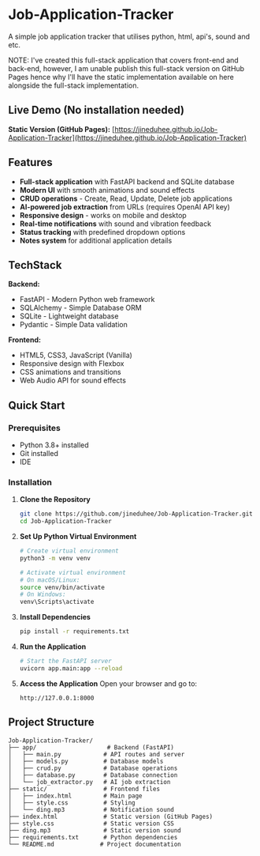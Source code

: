 # Job-Application-Tracker
A simple job application tracker that utilises python, html, api's, sound and etc.

NOTE: I've created this full-stack application that covers front-end and back-end, however, I am unable publish this full-stack version on GitHub Pages hence why I'll have the static implementation available on here alongside the full-stack implementation.

## Live Demo (No installation needed)

**Static Version (GitHub Pages):** [https://jineduhee.github.io/Job-Application-Tracker](https://jineduhee.github.io/Job-Application-Tracker)

## Features

- **Full-stack application** with FastAPI backend and SQLite database
- **Modern UI** with smooth animations and sound effects
- **CRUD operations** - Create, Read, Update, Delete job applications
- **AI-powered job extraction** from URLs (requires OpenAI API key)
- **Responsive design** - works on mobile and desktop
- **Real-time notifications** with sound and vibration feedback
- **Status tracking** with predefined dropdown options
- **Notes system** for additional application details

## TechStack

**Backend:**
- FastAPI - Modern Python web framework
- SQLAlchemy - Simple Database ORM
- SQLite - Lightweight database
- Pydantic - Simple Data validation

**Frontend:**
- HTML5, CSS3, JavaScript (Vanilla)
- Responsive design with Flexbox
- CSS animations and transitions
- Web Audio API for sound effects

## Quick Start

### Prerequisites
- Python 3.8+ installed
- Git installed
- IDE

### Installation

1. **Clone the Repository**
   ```bash
   git clone https://github.com/jineduhee/Job-Application-Tracker.git
   cd Job-Application-Tracker
   ```

2. **Set Up Python Virtual Environment**
   ```bash
   # Create virtual environment
   python3 -m venv venv

   # Activate virtual environment
   # On macOS/Linux:
   source venv/bin/activate
   # On Windows:
   venv\Scripts\activate
   ```

3. **Install Dependencies**
   ```bash
   pip install -r requirements.txt
   ```

4. **Run the Application**
   ```bash
   # Start the FastAPI server
   uvicorn app.main:app --reload
   ```

5. **Access the Application**
   Open your browser and go to:
   ```
   http://127.0.0.1:8000
   ```

## Project Structure

```
Job-Application-Tracker/
├── app/                    # Backend (FastAPI)
│   ├── main.py            # API routes and server
│   ├── models.py          # Database models
│   ├── crud.py            # Database operations
│   ├── database.py        # Database connection
│   └── job_extractor.py   # AI job extraction
├── static/                # Frontend files
│   ├── index.html         # Main page
│   ├── style.css          # Styling
│   └── ding.mp3           # Notification sound
├── index.html             # Static version (GitHub Pages)
├── style.css              # Static version CSS
├── ding.mp3               # Static version sound
├── requirements.txt       # Python dependencies
└── README.md             # Project documentation
```